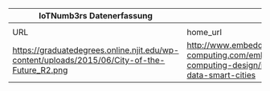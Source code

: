 |IoTNumb3rs Datenerfassung|||||||||||
| ---- | ---- | ---- | ---- | ---- | ---- | ---- | ---- | ---- | ---- | ---- |
||||||||||||
|URL|home_url|filename|device_class|device_count|market_class|market_volume|prognosis_year|publication_year|authorship_class|Dropbox folder|
|https://graduatedegrees.online.njit.edu/wp-content/uploads/2015/06/City-of-the-Future_R2.png|http://www.embedded-computing.com/embedded-computing-design/iot-big-data-smart-cities|file6_City-of-the-Future_R2.png||||||||Pattoho/20181119-0000|
